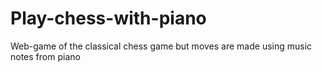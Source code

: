 # Play-chess-with-piano
Web-game of the classical chess game but moves are made using music notes from piano
